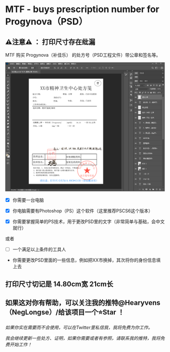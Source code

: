 # MTF - buys prescription number for Progynova（PSD）

## ⚠注意⚠ ： 打印尺寸存在纰漏 

MTF 购买 Progynova（补佳乐） 的处方号（PSD工程文件）带公章和签名等。

![1](1.PNG)

- [x] 你需要一台电脑

- [x] 你电脑需要有Photoshop（PS）这个软件（这里推荐PSCS6这个版本）

- [x] 你需要掌握简单的PS技术，用于更改PSD里的文字（非常简单与基础，会中文就行）

或者

- [ ] 一个满足以上条件的工具人


- 你需要更改PSD里面的一些信息，例如把XX市换掉，其次将你的身份信息填上去

## 打印尺寸切记是 14.80cm宽 21cm长

## 如果这对你有帮助，可以关注我的推特@Hearyvens（NegLongse）/给该项目一个⭐Star ！

*如果你实在需要而不会使用，可以在Twitter里私信我，我将免费为你工作。*

*我会继续更新一些处方、证明，如果你需要或者有参照，请联系我的推特，我将免费开始工作！*
